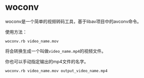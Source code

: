 # woconv

woconv是一个简单的视频转码工具，基于libav项目中的avconv命令。

使用方法：

    woconv.rb video_name.mov

将会转换生成一个叫做`video_name.mp4`的视频文件。

你也可以手动指定输出的mp4文件的名字。

    woconv.rb video_name.mov output_video_name.mp4
